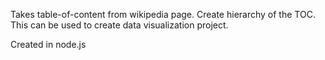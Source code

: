 Takes table-of-content from wikipedia page. Create hierarchy of the TOC. 
This can be used to create data visualization project.

Created in node.js
